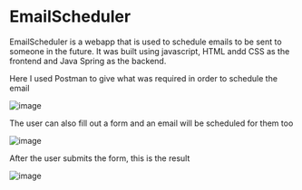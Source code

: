 # EmailScheduler
EmailScheduler is a webapp that is used to schedule emails to be sent to someone in the future. It was built using javascript, HTML andd CSS as the frontend and Java Spring as the backend.

Here I used Postman to give what was required in order to schedule the email

![image](https://user-images.githubusercontent.com/17233438/168420412-a971f069-328d-45d8-a67c-b666e1e8e73a.png)

The user can also fill out a form and an email will be scheduled for them too

![image](https://user-images.githubusercontent.com/17233438/168420230-57ede056-190e-46ce-9e34-3dd5ee7d5a78.png)

After the user submits the form, this is the result

![image](https://user-images.githubusercontent.com/17233438/168420372-3e29bb25-3742-4119-b834-1b294499d36d.png)

